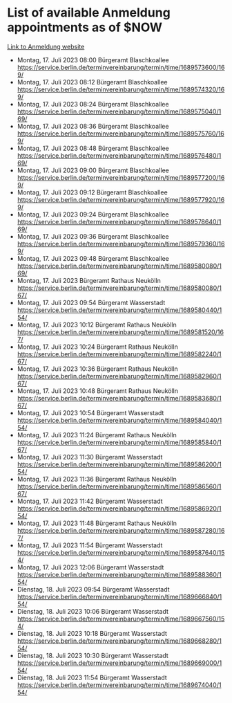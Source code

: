 # List of available Anmeldung appointments as of $NOW
[Link to Anmeldung website](https://service.berlin.de/terminvereinbarung/termin/tag.php?termin=1&anliegen[]=120686&dienstleisterlist=122210,122217,327316,122219,327312,122227,327314,122231,327346,122243,327348,122254,122252,329742,122260,329745,122262,329748,122271,327278,122273,327274,122277,327276,330436,122280,327294,122282,327290,122284,327292,122291,327270,122285,327266,122286,327264,122296,327268,150230,329760,122297,327286,122294,327284,122312,329763,122314,329775,122304,327330,122311,327334,122309,327332,317869,122281,327352,122279,329772,122283,122276,327324,122274,327326,122267,329766,122246,327318,122251,327320,122257,327322,122208,327298,122226,327300&herkunft=http%3A%2F%2Fservice.berlin.de%2Fdienstleistung%2F120686%2F)
- Montag, 17. Juli 2023 08:00 Bürgeramt Blaschkoallee https://service.berlin.de/terminvereinbarung/termin/time/1689573600/169/
- Montag, 17. Juli 2023 08:12 Bürgeramt Blaschkoallee https://service.berlin.de/terminvereinbarung/termin/time/1689574320/169/
- Montag, 17. Juli 2023 08:24 Bürgeramt Blaschkoallee https://service.berlin.de/terminvereinbarung/termin/time/1689575040/169/
- Montag, 17. Juli 2023 08:36 Bürgeramt Blaschkoallee https://service.berlin.de/terminvereinbarung/termin/time/1689575760/169/
- Montag, 17. Juli 2023 08:48 Bürgeramt Blaschkoallee https://service.berlin.de/terminvereinbarung/termin/time/1689576480/169/
- Montag, 17. Juli 2023 09:00 Bürgeramt Blaschkoallee https://service.berlin.de/terminvereinbarung/termin/time/1689577200/169/
- Montag, 17. Juli 2023 09:12 Bürgeramt Blaschkoallee https://service.berlin.de/terminvereinbarung/termin/time/1689577920/169/
- Montag, 17. Juli 2023 09:24 Bürgeramt Blaschkoallee https://service.berlin.de/terminvereinbarung/termin/time/1689578640/169/
- Montag, 17. Juli 2023 09:36 Bürgeramt Blaschkoallee https://service.berlin.de/terminvereinbarung/termin/time/1689579360/169/
- Montag, 17. Juli 2023 09:48 Bürgeramt Blaschkoallee https://service.berlin.de/terminvereinbarung/termin/time/1689580080/169/
- Montag, 17. Juli 2023  Bürgeramt Rathaus Neukölln https://service.berlin.de/terminvereinbarung/termin/time/1689580080/167/
- Montag, 17. Juli 2023 09:54 Bürgeramt Wasserstadt https://service.berlin.de/terminvereinbarung/termin/time/1689580440/154/
- Montag, 17. Juli 2023 10:12 Bürgeramt Rathaus Neukölln https://service.berlin.de/terminvereinbarung/termin/time/1689581520/167/
- Montag, 17. Juli 2023 10:24 Bürgeramt Rathaus Neukölln https://service.berlin.de/terminvereinbarung/termin/time/1689582240/167/
- Montag, 17. Juli 2023 10:36 Bürgeramt Rathaus Neukölln https://service.berlin.de/terminvereinbarung/termin/time/1689582960/167/
- Montag, 17. Juli 2023 10:48 Bürgeramt Rathaus Neukölln https://service.berlin.de/terminvereinbarung/termin/time/1689583680/167/
- Montag, 17. Juli 2023 10:54 Bürgeramt Wasserstadt https://service.berlin.de/terminvereinbarung/termin/time/1689584040/154/
- Montag, 17. Juli 2023 11:24 Bürgeramt Rathaus Neukölln https://service.berlin.de/terminvereinbarung/termin/time/1689585840/167/
- Montag, 17. Juli 2023 11:30 Bürgeramt Wasserstadt https://service.berlin.de/terminvereinbarung/termin/time/1689586200/154/
- Montag, 17. Juli 2023 11:36 Bürgeramt Rathaus Neukölln https://service.berlin.de/terminvereinbarung/termin/time/1689586560/167/
- Montag, 17. Juli 2023 11:42 Bürgeramt Wasserstadt https://service.berlin.de/terminvereinbarung/termin/time/1689586920/154/
- Montag, 17. Juli 2023 11:48 Bürgeramt Rathaus Neukölln https://service.berlin.de/terminvereinbarung/termin/time/1689587280/167/
- Montag, 17. Juli 2023 11:54 Bürgeramt Wasserstadt https://service.berlin.de/terminvereinbarung/termin/time/1689587640/154/
- Montag, 17. Juli 2023 12:06 Bürgeramt Wasserstadt https://service.berlin.de/terminvereinbarung/termin/time/1689588360/154/
- Dienstag, 18. Juli 2023 09:54 Bürgeramt Wasserstadt https://service.berlin.de/terminvereinbarung/termin/time/1689666840/154/
- Dienstag, 18. Juli 2023 10:06 Bürgeramt Wasserstadt https://service.berlin.de/terminvereinbarung/termin/time/1689667560/154/
- Dienstag, 18. Juli 2023 10:18 Bürgeramt Wasserstadt https://service.berlin.de/terminvereinbarung/termin/time/1689668280/154/
- Dienstag, 18. Juli 2023 10:30 Bürgeramt Wasserstadt https://service.berlin.de/terminvereinbarung/termin/time/1689669000/154/
- Dienstag, 18. Juli 2023 11:54 Bürgeramt Wasserstadt https://service.berlin.de/terminvereinbarung/termin/time/1689674040/154/
